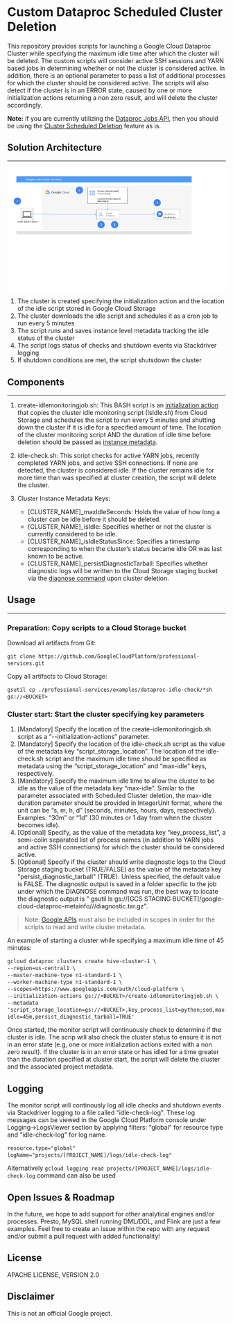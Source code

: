 # Custom Dataproc Scheduled Cluster Deletion
This repository provides scripts for launching a Google Cloud Dataproc Cluster while specifying the maximum idle time after which the cluster will be deleted. The custom scripts will consider active SSH sessions and YARN based jobs in determining whether or not the cluster is considered active. In addition, there is an optional parameter to pass a list of additional processes for which the cluster should be considered active. The scripts will also detect if the cluster is in an ERROR state, caused by one or more initialization actions returning a non zero result, and will delete the cluster accordingly.

**Note:** if you are currently utilizing the [Dataproc Jobs API](https://cloud.google.com/dataproc/docs/concepts/jobs/life-of-a-job), then you should be using the [Cluster Scheduled Deletion](https://cloud.google.com/dataproc/docs/concepts/configuring-clusters/scheduled-deletion) feature as is.

## Solution Architecture
------------------------------------------------------
![Architecture Diagram](img/idle-script.png)

1. The cluster is created specifying the initialization action and the location of the idle script stored in Google Cloud Storage
2. The cluster downloads the idle script and schedules it as a cron job to run every 5 minutes
3. The script runs and saves instance level metadata tracking the idle status of the cluster
4. The script logs status of checks and shutdown events via Stackdriver logging
5. If shutdown conditions are met, the script shutsdown the cluster

## Components
------------------------------------------------------
1. create-idlemonitoringjob.sh: This BASH script is an [initialization action](https://cloud.google.com/dataproc/docs/concepts/configuring-clusters/init-actions) that copies the cluster idle monitoring script (IsIdle.sh) from Cloud Storage and schedules the script to run every 5 minutes and shutting down the cluster if it is idle for a specified amount of time. The location of the cluster monitoring script AND the duration of idle time before deletion should be passed as [instance metadata](https://cloud.google.com/compute/docs/storing-retrieving-metadata).

2. idle-check.sh: This script checks for active YARN jobs, recently completed YARN jobs, and active SSH connections. If none are detected, the cluster is considered idle. If the cluster remains idle for more time than was specified at cluster creation, the script will delete the cluster.

3. Cluster Instance Metadata Keys:
    - [CLUSTER_NAME]_maxIdleSeconds: Holds the value of how long a cluster can be idle before it should be deleted.
    - [CLUSTER_NAME]_isIdle: Specifies whether or not the cluster is currently considered to be idle.
    - [CLUSTER_NAME]_isIdleStatusSince: Specifies a timestamp corresponding to when the cluster’s status became idle OR was last known to be active.
    - [CLUSTER_NAME]_persistDiagnosticTarball: Specifies whether diagnostic logs will be written to the Cloud Storage staging bucket via the [diagnose command](https://cloud.google.com/dataproc/docs/support/diagnose-command) upon cluster deletion.

## Usage
------------------------------------------------------

### Preparation: Copy scripts to a Cloud Storage bucket

Download all artifacts from Git:
```
git clone https://github.com/GoogleCloudPlatform/professional-services.git
```
Copy all artifacts to Cloud Storage:
```
gsutil cp ./professional-services/examples/dataproc-idle-check/*sh gs://<BUCKET>
```

### Cluster start: Start the cluster specifying key parameters
1.  [Mandatory] Specify the location of the create-idlemonitoringjob.sh script as a “--initialization-actions” parameter.
2.  [Mandatory] Specify the location of the idle-check.sh script as the value of the metadata key “script_storage_location”. The location of the idle-check.sh script and the maximum idle time should be specified as metadata using the “script_storage_location” and “max-idle” keys, respectively.
3.  [Mandatory] Specify the maximum idle time to allow the cluster to be idle as the value of the metadata key “max-idle”. Similar to the parameter associated with Scheduled Cluster deletion, the max-idle duration parameter should be provided in IntegerUnit format, where the unit can be “s, m, h, d” (seconds, minutes, hours, days, respectively). Examples: “30m” or “1d” (30 minutes or 1 day from when the cluster becomes idle).
4.  [Optional] Specify, as the value of the metadata key “key_process_list”, a semi-colin separated list of process names (in addition to YARN jobs and active SSH connections) for which the cluster should be considered active.
5.  [Optional] Specify if the cluster should write diagnostic logs to the Cloud Storage staging bucket (TRUE/FALSE) as the value of the metadata key "persist_diagnostic_tarball" (TRUE). Unless specified, the default value is FALSE. The diagnostic output is saved in a folder specific to the job under which the DIAGNOSE command was run, the best way to locate the diagnostic output is " gsutil ls gs://[GCS STAGING BUCKET]/google-cloud-dataproc-metainfo/*/*/diagnostic.tar.gz".  

>Note: [Google APIs](https://developers.google.com/identity/protocols/googlescopes) must also be included in scopes in order for the scripts to read and write cluster metadata.

An example of starting a cluster while specifying a maximum idle time of 45 minutes:
```
gcloud dataproc clusters create hive-cluster-1 \
--region=us-central1 \
--master-machine-type n1-standard-1 \
--worker-machine-type n1-standard-1 \
--scopes=https://www.googleapis.com/auth/cloud-platform \
--initialization-actions gs://<BUCKET>/create-idlemonitoringjob.sh \
--metadata 'script_storage_location=gs://<BUCKET>,key_process_list=python;sed,max-idle=45m,persist_diagnostic_tarball=TRUE'
```

Once started, the monitor script will continuously check to determine if the cluster is idle. The scrip will also check the cluster status to ensure it is not in an error state (e.g, one or more initialization actions exited with a non zero result). If the cluster is in an error state or has idled for a time greater than the duration specified at cluster start, the script will delete the cluster and the associated project metadata.

## Logging

The monitor script will continously log all idle checks and shutdown events via Stackdriver logging to a file called "idle-check-log". These log messages can be viewed in the Google Cloud Platform console under Logging->LogsViewer section by applying filters: "global" for resource type and "idle-check-log" for log name.
```
resource.type="global"
logName="projects/[PROJECT_NAME]/logs/idle-check-log"
```
Alternatively `gcloud logging read projects/[PROJECT_NAME]/logs/idle-check-log` command can also be used

## Open Issues & Roadmap
In the future, we hope to add support for other analytical engines and/or processes. Presto, MySQL shell running DML/DDL, and Flink are just a few examples. Feel free to create an issue within the repo with any request and/or submit a pull request with added functionality!

## License
APACHE LICENSE, VERSION 2.0

## Disclaimer
This is not an official Google project.
